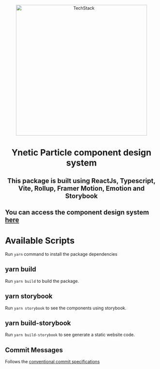 <p align="center">
  <img width="432" alt="TechStack" src="https://github.com/ynetic/particle/assets/5308666/b2e8b138-bf75-4eee-b866-c8a387340832">
</p>

<h1 align="center">
  Ynetic Particle component design system
</h1>

<h2 align="center">
  This package is built using ReactJs, Typescript, Vite, Rollup, Framer Motion, Emotion and Storybook
</h2>

## You can access the component design system [here](https://ynetic.github.io/particle)

# Available Scripts

Run <code>yarn</code> command to install the package dependencies

## yarn build

Run <code>yarn build</code> to build the package.

## yarn storybook

Run <code>yarn storybook</code> to see the components using storybook.

## yarn build-storybook

Run <code>yarn build-storybook</code> to see generate a static website code.

## Commit Messages

Follows the [conventional commit specifications](https://www.conventionalcommits.org/en/v1.0.0/#summary)
